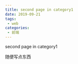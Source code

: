 ```yaml
---
title: second page in category1
date: 2019-09-21
tags:
 - web
categories:
 - 前端
---
```


second page in category1

随便写点东西